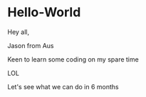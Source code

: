 # Hello-World

Hey all,

Jason from Aus

Keen to learn some coding on my spare time

LOL

Let's see what we can do in 6 months

